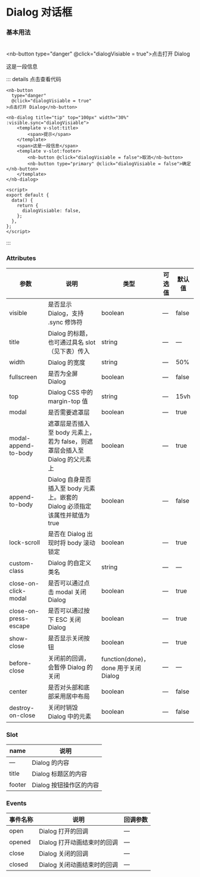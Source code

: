# Dialog 对话框

### 基本用法<br><br>

<nb-button type="danger" @click="dialogVisiable = true">点击打开 Dialog</nb-button>

<nb-dialog title="tip" top="100px" width="30%" :visible.sync="dialogVisiable">
    <template v-slot:title>
        <span>提示</span>
    </template>
    <span>这是一段信息</span>
    <template v-slot:footer>
        <nb-button @click="dialogVisiable = false">取消</nb-button>
        <nb-button type="primary" @click="dialogVisiable = false">确定</nb-button>
    </template>
</nb-dialog>

<script>
export default {
    data(){
        return {
            dialogVisiable: false,
        }
    }
}
</script>

::: details 点击查看代码

```vue
<nb-button
  type="danger"
  @click="dialogVisiable = true"
>点击打开 Dialog</nb-button>

<nb-dialog title="tip" top="100px" width="30%" :visible.sync="dialogVisiable">
    <template v-slot:title>
        <span>提示</span>
    </template>
    <span>这是一段信息</span>
    <template v-slot:footer>
        <nb-button @click="dialogVisiable = false">取消</nb-button>
        <nb-button type="primary" @click="dialogVisiable = false">确定</nb-button>
    </template>
</nb-dialog>

<script>
export default {
  data() {
    return {
      dialogVisiable: false,
    };
  },
};
</script>
```

:::

### Attributes

| 参数                  | 说明                                                                         | 类型                                 | 可选值 | 默认值 |
| --------------------- | ---------------------------------------------------------------------------- | ------------------------------------ | ------ | ------ |
| visible               | 是否显示 Dialog，支持 .sync 修饰符                                           | boolean                              | —      | false  |
| title                 | Dialog 的标题，也可通过具名 slot （见下表）传入                              | string                               | —      | —      |
| width                 | Dialog 的宽度                                                                | string                               | —      | 50%    |
| fullscreen            | 是否为全屏 Dialog                                                            | boolean                              | —      | false  |
| top                   | Dialog CSS 中的 margin-top 值                                                | string                               | —      | 15vh   |
| modal                 | 是否需要遮罩层                                                               | boolean                              | —      | true   |
| modal-append-to-body  | 遮罩层是否插入至 body 元素上，若为 false，则遮罩层会插入至 Dialog 的父元素上 | boolean                              | —      | true   |
| append-to-body        | Dialog 自身是否插入至 body 元素上。嵌套的 Dialog 必须指定该属性并赋值为 true | boolean                              | —      | false  |
| lock-scroll           | 是否在 Dialog 出现时将 body 滚动锁定                                         | boolean                              | —      | true   |
| custom-class          | Dialog 的自定义类名                                                          | string                               | —      | —      |
| close-on-click-modal  | 是否可以通过点击 modal 关闭 Dialog                                           | boolean                              | —      | true   |
| close-on-press-escape | 是否可以通过按下 ESC 关闭 Dialog                                             | boolean                              | —      | true   |
| show-close            | 是否显示关闭按钮                                                             | boolean                              | —      | true   |
| before-close          | 关闭前的回调，会暂停 Dialog 的关闭                                           | function(done)，done 用于关闭 Dialog | —      | —      |
| center                | 是否对头部和底部采用居中布局                                                 | boolean                              | —      | false  |
| destroy-on-close      | 关闭时销毁 Dialog 中的元素                                                   | boolean                              | —      | false  |

### Slot

| name   | 说明                    |
| ------ | ----------------------- |
| —      | Dialog 的内容           |
| title  | Dialog 标题区的内容     |
| footer | Dialog 按钮操作区的内容 |

### Events

| 事件名称 | 说明                        | 回调参数 |
| -------- | --------------------------- | -------- |
| open     | Dialog 打开的回调           | —        |
| opened   | Dialog 打开动画结束时的回调 | —        |
| close    | Dialog 关闭的回调           | —        |
| closed   | Dialog 关闭动画结束时的回调 | —        |
